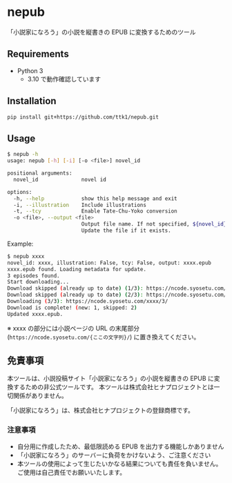 # nepub

「小説家になろう」の小説を縦書きの EPUB に変換するためのツール

## Requirements

* Python 3
  * 3.10 で動作確認しています

## Installation

```sh
pip install git+https://github.com/ttk1/nepub.git
```

## Usage

```sh
$ nepub -h
usage: nepub [-h] [-i] [-o <file>] novel_id

positional arguments:
  novel_id              novel id

options:
  -h, --help            show this help message and exit
  -i, --illustration    Include illustrations
  -t, --tcy             Enable Tate-Chu-Yoko conversion
  -o <file>, --output <file>
                        Output file name. If not specified, ${novel_id}.epub is used.
                        Update the file if it exists.
```

Example:

```sh
$ nepub xxxx
novel_id: xxxx, illustration: False, tcy: False, output: xxxx.epub
xxxx.epub found. Loading metadata for update.
3 episodes found.
Start downloading...
Download skipped (already up to date) (1/3): https://ncode.syosetu.com/xxxx/1/
Download skipped (already up to date) (2/3): https://ncode.syosetu.com/xxxx/2/
Downloading (3/3): https://ncode.syosetu.com/xxxx/3/
Download is complete! (new: 1, skipped: 2)
Updated xxxx.epub.
```

※ xxxx の部分には小説ページの URL の末尾部分 (`https://ncode.syosetu.com/{ここの文字列}/`) に置き換えてください。

## 免責事項

本ツールは、小説投稿サイト「小説家になろう」の小説を縦書きの EPUB に変換するための非公式ツールです。
本ツールは株式会社ヒナプロジェクトとは一切関係がありません。

「小説家になろう」は、株式会社ヒナプロジェクトの登録商標です。

### 注意事項

* 自分用に作成したため、最低限読める EPUB を出力する機能しかありません
* 「小説家になろう」のサーバーに負荷をかけないよう、ご注意ください
* 本ツールの使用によって生じたいかなる結果についても責任を負いません。ご使用は自己責任でお願いいたします。
